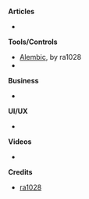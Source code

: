 
**Articles**

*


**Tools/Controls**

* [Alembic](https://github.com/ra1028/Alembic), by ra1028
*

**Business**

*

**UI/UX**

*

**Videos**

*

**Credits**

* [ra1028](https://github.com/ra1028)
